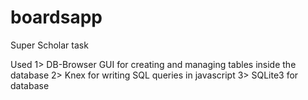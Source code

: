 # boardsapp
Super Scholar task

Used 
1> DB-Browser GUI for creating and managing tables inside the database
2> Knex for writing SQL queries in javascript
3> SQLite3 for database
